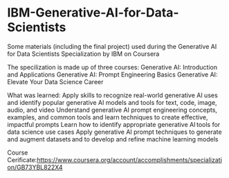 # IBM-Generative-AI-for-Data-Scientists
Some materials (including the final project) used during the Generative AI for Data Scientists Specialization by IBM on Coursera 


The specilization is made up of three courses:
Generative AI: Introduction and Applications
Generative AI: Prompt Engineering Basics
Generative AI: Elevate Your Data Science Career

What was learned:
Apply skills to recognize real-world generative AI uses and identify popular generative AI models and tools for text, code, image, audio, and video
Understand generative AI prompt engineering concepts, examples, and common tools and learn techniques to create effective, impactful prompts
Learn how to identify appropriate generative AI tools for data science use cases
Apply generative AI prompt techniques to generate and augment datasets and to develop and refine machine learning models

Course Cerificate:https://www.coursera.org/account/accomplishments/specialization/GB73YBL822X4
